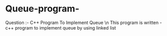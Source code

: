 # Queue-program-
Question :- C++ Program To Implement Queue 
\n This program is written - c++ program to implement queue by using linked list 
